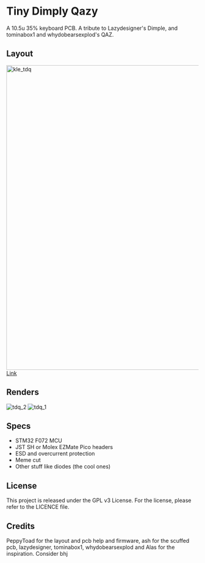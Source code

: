 # Tiny Dimply Qazy

A 10.5u 35% keyboard PCB. A tribute to Lazydesigner's Dimple, and tominabox1 and whydobearsexplod's QAZ.

## Layout
<img  width="800" alt="kle_tdq" src="https://user-images.githubusercontent.com/49586534/210872461-ca7677b1-6d80-40d8-9a99-70abd4d79e44.png">
<a href="http://www.keyboard-layout-editor.com/#/gists/85e2e431b75c7d8e9e7332ab9f5636bb">Link<a>
  
## Renders
![tdq_2](https://user-images.githubusercontent.com/49586534/210874281-916bd163-040a-4e73-a414-fa3bf8387a80.PNG)
![tdq_1](https://user-images.githubusercontent.com/49586534/210874279-03d6de8d-3f94-4db0-b950-f207a80621fc.PNG)

## Specs
* STM32 F072 MCU
* JST SH or Molex EZMate Pico headers
* ESD and overcurrent protection
* Meme cut
* Other stuff like diodes (the cool ones)

## License

This project is released under the GPL v3 License. For the license, please refer to the LICENCE file.
  
## Credits
  
PeppyToad for the layout and pcb help and firmware, ash for the scuffed pcb, lazydesigner, tominabox1, whydobearsexplod and Alas for the inspiration.
Consider bhj
